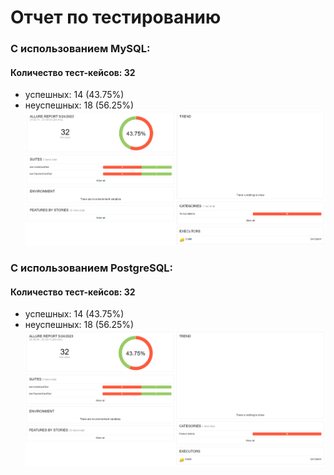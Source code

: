 # Отчет по тестированию

### С использованием MySQL:
#### Количество тест-кейсов: 32
* успешных: 14 (43.75%)
* неуспешных: 18 (56.25%)
  ![](img/1.png)

### С использованием PostgreSQL:
#### Количество тест-кейсов: 32
* успешных: 14 (43.75%)
* неуспешных: 18 (56.25%)
  ![](img/2.png)